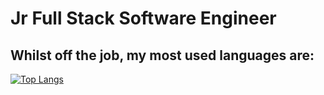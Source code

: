 # Jr Full Stack Software Engineer 

## Whilst off the job, my most used languages are:
[![Top Langs](https://github-readme-stats-git-masterrstaa-rickstaa.vercel.app/api/top-langs/?username=Logannford)](https://github.com/anuraghazra/github-readme-stats)


<!--
**Logannford/Logannford** is a ✨ _special_ ✨ repository because its `README.md` (this file) appears on your GitHub profile.

Here are some ideas to get you started:

- 🔭 I’m currently working on ...
- 🌱 I’m currently learning ...
- 👯 I’m looking to collaborate on ...
- 🤔 I’m looking for help with ...
- 💬 Ask me about ...
- 📫 How to reach me: ...
- 😄 Pronouns: ...
- ⚡ Fun fact: ...
-->
